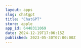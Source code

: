 ```yaml
---
layout: apps
slug: chatgpt
title: "ChatGPT"
store: apple
app_id: 6448311069
date: 2024-12-19T17:06:15Z
published: 2023-05-30T07:00:00Z
---
```

